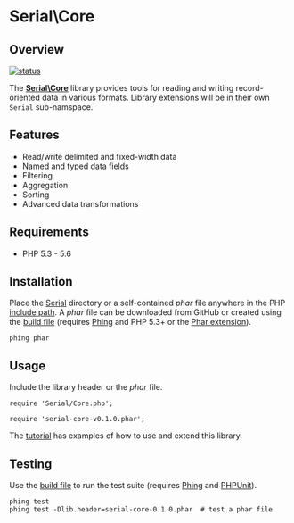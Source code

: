 Serial\Core
===========

Overview
--------
[![status][1]][2]

The [**Serial\Core**][3] library provides tools for reading and writing
record-oriented data in various formats. Library extensions will be in their 
own `Serial` sub-namspace.


Features
--------
* Read/write delimited and fixed-width data
* Named and typed data fields
* Filtering
* Aggregation
* Sorting
* Advanced data transformations


Requirements
------------
* PHP 5.3 - 5.6


Installation
------------
Place the [Serial][6] directory or a self-contained *phar* file anywhere in the 
PHP [include path][7]. A *phar* file can be downloaded from GitHub or created
using the [build file][10] (requires [Phing][8] and PHP 5.3+ or the 
[Phar extension][4]).

    phing phar


Usage
-----

Include the library header or the *phar* file. 
  
    require 'Serial/Core.php';
    
    require 'serial-core-v0.1.0.phar';    


The [tutorial][9] has examples of how to use and extend this library.


Testing
-------

Use the [build file][10] to run the test suite (requires [Phing][8] and
[PHPUnit][5]). 

    phing test
    phing test -Dlib.header=serial-core-0.1.0.phar  # test a phar file



<!-- REFERENCES -->
[1]: https://travis-ci.org/mdklatt/serial-php.png?branch=master "Travis build status"
[2]: https://travis-ci.org/mdklatt/serial-php "Travis-CI"
[3]: http://github.com/mdklatt/serial-php "GitHub/serial-php"
[4]: http://pecl.php.net/package/phar "Phar extension"
[5]: https://github.com/sebastianbergmann/phpunit "PHPUnit"
[6]: https://github.com/mdklatt/serial-php/tree/master/Serial "Serial tree"
[7]: http://php.net/manual/en/ini.core.php#ini.include-path  "PHP include path"
[8]: http://www.phing.info/ "Phing"
[9]: http://github.com/mdklatt/serial-php/blob/master/doc/tutorial.md "tutorial.md"
[10]: https://github.com/mdklatt/serial-php/blob/master/build.xml
